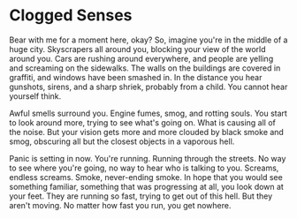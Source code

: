 # Clogged Senses #

Bear with me for a moment here, okay? So, imagine you're in the middle of a huge city. Skyscrapers all around you, blocking your view of the world around you. Cars are rushing around everywhere, and people are yelling and screaming on the sidewalks. The walls on the buildings are covered in graffiti, and windows have been smashed in. In the distance you hear gunshots, sirens, and a sharp shriek, probably from a child. You cannot hear yourself think.  

Awful smells surround you.  Engine fumes, smog, and rotting souls. You start to look around more, trying to see what's going on. What is causing all of the noise. But your vision gets more and more clouded by black smoke and smog, obscuring all but the closest objects in a vaporous hell.  

Panic is setting in now. You're running. Running through the streets. No way to see where you're going, no way to hear who is talking to you. Screams, endless screams. Smoke, never-ending smoke. In hope that you would see something familiar, something that was progressing at all, you look down at your feet. They are running so fast, trying to get out of this hell. But they aren't moving. No matter how fast you run, you get nowhere.